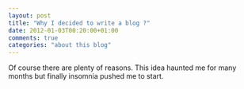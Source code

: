 ```yaml
---
layout: post
title: "Why I decided to write a blog ?"
date: 2012-01-03T00:20:00+01:00
comments: true
categories: "about this blog"
---
```


Of course there are plenty of reasons. This idea haunted me for many months but finally insomnia pushed me to start.
